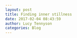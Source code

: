 ```yaml
---
layout: post
title: Finding inner stillness
date: 2017-02-04 08:43:59
author: Lucy Tennyson
categories: Blog
---
```

